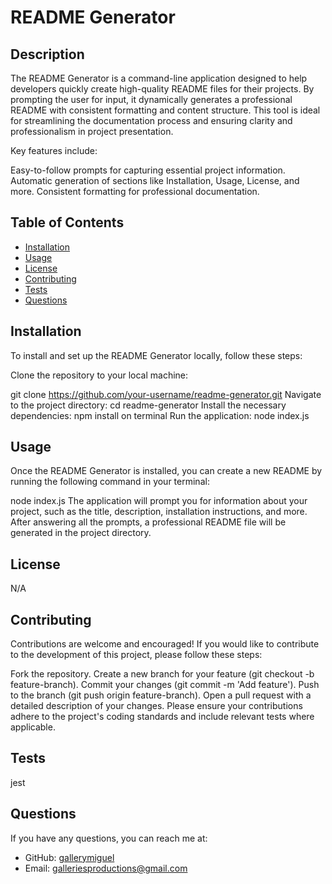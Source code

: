 # README Generator

## Description
The README Generator is a command-line application designed to help developers quickly create high-quality README files for their projects. By prompting the user for input, it dynamically generates a professional README with consistent formatting and content structure. This tool is ideal for streamlining the documentation process and ensuring clarity and professionalism in project presentation.

Key features include:

Easy-to-follow prompts for capturing essential project information.
Automatic generation of sections like Installation, Usage, License, and more.
Consistent formatting for professional documentation.

## Table of Contents
- [Installation](#installation)
- [Usage](#usage)
- [License](#license)
- [Contributing](#contributing)
- [Tests](#tests)
- [Questions](#questions)

## Installation
To install and set up the README Generator locally, follow these steps:

Clone the repository to your local machine:

git clone https://github.com/your-username/readme-generator.git
Navigate to the project directory:
cd readme-generator
Install the necessary dependencies: npm install on terminal
Run the application: node index.js

## Usage
Once the README Generator is installed, you can create a new README by running the following command in your terminal:

node index.js
The application will prompt you for information about your project, such as the title, description, installation instructions, and more. After answering all the prompts, a professional README file will be generated in the project directory.

## License
N/A

## Contributing
Contributions are welcome and encouraged! If you would like to contribute to the development of this project, please follow these steps:

Fork the repository.
Create a new branch for your feature (git checkout -b feature-branch).
Commit your changes (git commit -m 'Add feature').
Push to the branch (git push origin feature-branch).
Open a pull request with a detailed description of your changes.
Please ensure your contributions adhere to the project's coding standards and include relevant tests where applicable.

## Tests
jest

## Questions
If you have any questions, you can reach me at:
- GitHub: [gallerymiguel](https://github.com/gallerymiguel)
- Email: [galleriesproductions@gmail.com](mailto:galleriesproductions@gmail.com)
